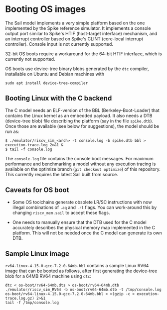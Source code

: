 Booting OS images
=================

The Sail model implements a very simple platform based on the one
implemented by the Spike reference simulator.  It implements a console
output port similar to Spike's HTIF (host-target interface) mechanism,
and an interrupt controller based on Spike's CLINT (core-local
interrupt controller).  Console input is not currently supported.

32-bit OS boots require a workaround for the 64-bit HTIF interface,
which is currently not supported.

OS boots use device-tree binary blobs generated by the `dtc` compiler,
installable on Ubuntu and Debian machines with

```
sudo apt install device-tree-compiler
```

Booting Linux with the C backend
--------------------------------

The C model needs an ELF-version of the BBL (Berkeley-Boot-Loader)
that contains the Linux kernel as an embedded payload.  It also needs
a DTB (device-tree blob) file describing the platform (say in the file
`spike.dtb`).  Once those are available (see below for suggestions),
the model should be run as:

```
$ ./emulator/riscv_sim_<arch> -t console.log -b spike.dtb bbl > execution-trace.log 2>&1 &
$ tail -f console.log
```
The `console.log` file contains the console boot messages. For maximum
performance and benchmarking a model without any execution tracing is
available on the optimize branch (`git checkout optimize`) of this
repository. This currently requires the latest Sail built from source.

Caveats for OS boot
-------------------

- Some OS toolchains generate obsolete LR/SC instructions with now
  illegal combinations of `.aq` and `.rl` flags.  You can work-around
  this by changing `riscv_mem.sail` to accept these flags.

- One needs to manually ensure that the DTB used for the C model
  accurately describes the physical memory map implemented in the C
  platform.  This will not be needed once the C model can generate its
  own DTB.

Sample Linux image
------------------

`rv64-linux-4.15.0-gcc-7.2.0-64mb.bbl` contains a sample Linux RV64
image that can be booted as follows, after first generating the
device-tree blob for a 64MB RV64 machine using `dtc`:

```
dtc < os-boot/rv64-64mb.dts > os-boot/rv64-64mb.dtb
./emulator/riscv_sim_RV64 -b os-boot/rv64-64mb.dtb -t /tmp/console.log os-boot/rv64-linux-4.15.0-gcc-7.2.0-64mb.bbl > >(gzip -c > execution-trace.log.gz) 2>&1
tail -f /tmp/console.log
```
